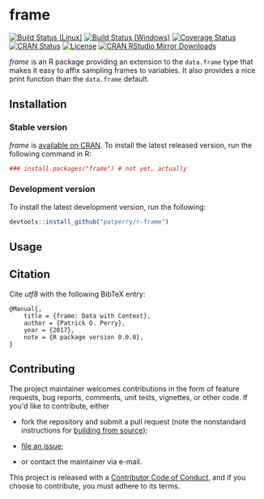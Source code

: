 <!-- README.md is generated from README.Rmd. Please edit that file -->



frame
=====

[![Build Status (Linux)][travis-badge]][travis]
[![Build Status (Windows)][appveyor-badge]][appveyor]
[![Coverage Status][codecov-badge]][codecov]
[![CRAN Status][cran-badge]][cran]
[![License][apache-badge]][apache]
[![CRAN RStudio Mirror Downloads][cranlogs-badge]][cran]


*frame* is an R package providing an extension to the `data.frame` type
that makes it easy to affix sampling frames to variables. It also provides
a nice print function than the `data.frame` default.


Installation
------------

### Stable version

*frame* is [available on CRAN][cran]. To install the latest released version,
run the following command in R:

```r
### install.packages("frame") # not yet, actually
```

### Development version

To install the latest development version, run the following:

```r
devtools::install_github("patperry/r-frame")
```


Usage
-----


Citation
--------

Cite *utf8* with the following BibTeX entry:

    @Manual{,
        title = {frame: Data with Context},
        author = {Patrick O. Perry},
        year = {2017},
        note = {R package version 0.0.0},
    }


Contributing
------------

The project maintainer welcomes contributions in the form of feature requests,
bug reports, comments, unit tests, vignettes, or other code.  If you'd like to
contribute, either

 + fork the repository and submit a pull request (note the nonstandard
   instructions for [building from source][building]);

 + [file an issue][issues];

 + or contact the maintainer via e-mail.

This project is released with a [Contributor Code of Conduct][conduct],
and if you choose to contribute, you must adhere to its terms.


[apache]: https://www.apache.org/licenses/LICENSE-2.0.html "Apache License, Version 2.0"
[apache-badge]: https://img.shields.io/badge/License-Apache%202.0-blue.svg "Apache License, Version 2.0"
[appveyor]: https://ci.appveyor.com/project/patperry/r-frame/branch/master "Continuous Integration (Windows)"
[appveyor-badge]: https://ci.appveyor.com/api/projects/status/github/patperry/r-frame?branch=master&svg=true "Continuous Inegration (Windows)"
[building]: #development-version "Building from Source"
[codecov]: https://codecov.io/github/patperry/r-frame?branch=master "Code Coverage"
[codecov-badge]: https://codecov.io/github/patperry/r-frame/coverage.svg?branch=master "Code Coverage"
[conduct]: https://github.com/patperry/r-frame/blob/master/CONDUCT.md "Contributor Code of Conduct"
[cran]: https://cran.r-project.org/package=frame "CRAN Page"
[cran-badge]: http://www.r-pkg.org/badges/version/frame "CRAN Page"
[cranlogs-badge]: http://cranlogs.r-pkg.org/badges/frame "CRAN Downloads"
[issues]: https://github.com/patperry/r-frame/issues "Issues"
[travis]: https://travis-ci.org/patperry/r-frame "Continuous Integration (Linux)"
[travis-badge]: https://api.travis-ci.org/patperry/r-frame.svg?branch=master "Continuous Integration (Linux)"
